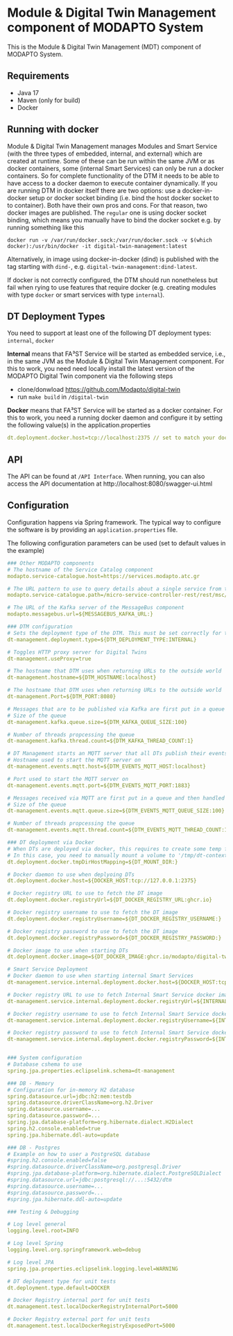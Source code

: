 # Module & Digital Twin Management component of MODAPTO System

This is the Module & Digital Twin Management (MDT) component of MODAPTO System.

## Requirements
- Java 17
- Maven (only for build)
- Docker

## Running with docker
Module & Digital Twin Management manages Modules and Smart Service (with the three types of embedded, internal, and external) which are created at runtime.
Some of these can be run within the same JVM or as docker containers, some (internal Smart Services) can only be run a docker containers.
So for complete functionality of the DTM it needs to be able to have access to a docker daemon to execute container dynamically.
If you are running DTM in docker itself there are two options: use a docker-in-docker setup or docker socket binding (i.e. bind the host docker socket to to container).
Both have their own pros and cons.
For that reason, two docker images are published.
The `regular` one is using docker socket binding, which means you manually have to bind the docker socket e.g. by running something like this
```
docker run -v /var/run/docker.sock:/var/run/docker.sock -v $(which docker):/usr/bin/docker -it digital-twin-management:latest
```
Alternatively, in image using docker-in-docker (dind) is published with the tag starting with `dind-`, e.g. `digital-twin-management:dind-latest`.

If docker is not correctly configured, the DTM should run nonetheless but fail when rying to use features that require docker (e.g. creating modules with type `docker` or smart services with type `internal`).


## DT Deployment Types
You need to support at least one of the following DT deployment types: `internal`, `docker`

**Internal** means that FA³ST Service will be started as embedded service, i.e., in the same JVM as the Module & Digital Twin Management component. For this to work, you need need locally install the latest version of the MODAPTO Digital Twin component via the following steps

- clone/donwload https://github.com/Modapto/digital-twin
- run `make build` in `/digital-twin`

**Docker** means that FA³ST Service will be started as a docker container. For this to work, you need a running docker daemon and configure it by setting the following value(s) in the application.properties

```YAML
dt.deployment.docker.host=tcp://localhost:2375 // set to match your docker daemon
```

## API
The API can be found at `/API Interface`.
When running, you can also access the API documentation at http://localhost:8080/swagger-ui.html

## Configuration
Configuration happens via Spring framework. The typical way to configure the software is by providing an `application.properties` file.

The following configuration parameters can be used (set to default values in the example)

```YAML
### Other MODAPTO components
# The hostname of the Service Catalog component
modapto.service-catalogue.host=https://services.modapto.atc.gr

# The URL pattern to use to query details about a single service from the Service Catalog. Use %s as placeholder for the service ID.
modapto.service-catalogue.path=/micro-service-controller-rest/rest/msc/callMicroserviceCustomIO/2daf6c38-4579-4929-8d72-4d869c9bcc4e/getService?id=%s

# The URL of the Kafka server of the MessageBus component
modapto.messagebus.url=${MESSAGEBUS_KAFKA_URL:}

### DTM configuration
# Sets the deployment type of the DTM. This must be set correctly for the DTM to work (i.e. when running in docker set to 'DOCKER')
dt-management.deployment.type=${DTM_DEPLOYMENT_TYPE:INTERNAL}

# Toggles HTTP proxy server for Digital Twins
dt-management.useProxy=true

# The hostname that DTM uses when returning URLs to the outside world
dt-management.hostname=${DTM_HOSTNAME:localhost}

# The hostname that DTM uses when returning URLs to the outside world
dt-management.Port=${DTM_PORT:8080}

# Messages that are to be published via Kafka are first put in a queue and then handled asynchronously.
# Size of the queue
dt-management.kafka.queue.size=${DTM_KAFKA_QUEUE_SIZE:100}

# Number of threads propcessing the queue
dt-management.kafka.thread.count=${DTM_KAFKA_THREAD_COUNT:1}

# DT Management starts an MQTT server that all DTs publish their events to.
# Hostname used to start the MQTT server on
dt-management.events.mqtt.host=${DTM_EVENTS_MQTT_HOST:localhost}

# Port used to start the MQTT server on
dt-management.events.mqtt.port=${DTM_EVENTS_MQTT_PORT:1883}

# Messages received via MQTT are first put in a queue and then handled asynchronously.
# Size of the queue
dt-management.events.mqtt.queue.size=${DTM_EVENTS_MQTT_QUEUE_SIZE:100}

# Number of threads propcessing the queue
dt-management.events.mqtt.thread.count=${DTM_EVENTS_MQTT_THREAD_COUNT:1}

### DT deployment via Docker
# When DTs are deployed via docker, this requires to create some temp files that are then mapped into the container. When DT Management is running in docker itself and using the host docker daemon, this might create some issues with access to temp directories.
# In this case, you need to manually mount a volume to '/tmp/dt-context' to the DTM container (with write access) and you also need to provide the directory mounted in this config property.
dt.deployment.docker.tmpDirHostMapping=${DT_MOUNT_DIR:}

# Docker daemon to use when deplyoing DTs
dt.deployment.docker.host=${DOCKER_HOST:tcp://127.0.0.1:2375}

# Docker registry URL to use to fetch the DT image
dt.deployment.docker.registryUrl=${DT_DOCKER_REGISTRY_URL:ghcr.io}

# Docker registry username to use to fetch the DT image
dt.deployment.docker.registryUsername=${DT_DOCKER_REGISTRY_USERNAME:}

# Docker registry password to use to fetch the DT image
dt.deployment.docker.registryPassword=${DT_DOCKER_REGISTRY_PASSWORD:}

# Docker image to use when starting DTs
dt.deployment.docker.image=${DT_DOCKER_IMAGE:ghcr.io/modapto/digital-twin:latest}

# Smart Service Deployment
# Docker daemon to use when starting internal Smart Services
dt-management.service.internal.deployment.docker.host=${DOCKER_HOST:tcp://127.0.0.1:2375}

# Docker registry URL to use to fetch Internal Smart Service docker images
dt-management.service.internal.deployment.docker.registryUrl=${INTERNAL_SERVICE_DOCKER_REGISTRY_URL:ghcr.io}

# Docker registry username to use to fetch Internal Smart Service docker images
dt-management.service.internal.deployment.docker.registryUsername=${INTERNAL_SERVICE_DOCKER_REGISTRY_USERNAME}

# Docker registry password to use to fetch Internal Smart Service docker images
dt-management.service.internal.deployment.docker.registryPassword=${INTERNAL_SERVICE_DOCKER_REGISTRY_PASSWORD}


### System configuration
# Database cshema to use
spring.jpa.properties.eclipselink.schema=dt-management

### DB - Memory
# Configuration for in-memory H2 database
spring.datasource.url=jdbc:h2:mem:testdb
spring.datasource.driverClassName=org.h2.Driver
spring.datasource.username=...
spring.datasource.password=...
spring.jpa.database-platform=org.hibernate.dialect.H2Dialect
spring.h2.console.enabled=true
spring.jpa.hibernate.ddl-auto=update

### DB - Postgres
# Example on how to user a PostgreSQL database
#spring.h2.console.enabled=false
#spring.datasource.driverClassName=org.postgresql.Driver
#spring.jpa.database-platform=org.hibernate.dialect.PostgreSQLDialect
#spring.datasource.url=jdbc:postgresql://...:5432/dtm
#spring.datasource.username=...
#spring.datasource.password=...
#spring.jpa.hibernate.ddl-auto=update

### Testing & Debugging

# Log level general
logging.level.root=INFO

# Log level Spring
logging.level.org.springframework.web=debug

# Log level JPA
spring.jpa.properties.eclipselink.logging.level=WARNING

# DT deployment type for unit tests
dt.deployment.type.default=DOCKER

# Docker Registry internal port for unit tests
dt.management.test.localDockerRegistryInternalPort=5000

# Docker Registry external port for unit tests
dt.management.test.localDockerRegistryExposedPort=5000

```
